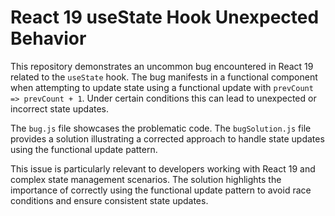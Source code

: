 # React 19 useState Hook Unexpected Behavior

This repository demonstrates an uncommon bug encountered in React 19 related to the `useState` hook.  The bug manifests in a functional component when attempting to update state using a functional update with `prevCount => prevCount + 1`. Under certain conditions this can lead to unexpected or incorrect state updates. 

The `bug.js` file showcases the problematic code.  The `bugSolution.js` file provides a solution illustrating a corrected approach to handle state updates using the functional update pattern.

This issue is particularly relevant to developers working with React 19 and complex state management scenarios. The solution highlights the importance of correctly using the functional update pattern to avoid race conditions and ensure consistent state updates.